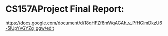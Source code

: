 # CS157AProject Final Report:
https://docs.google.com/document/d/18qHFZf8mWqAGAh_v_PfHGlmDkzU6-5lUpYvGYZg_ggw/edit

